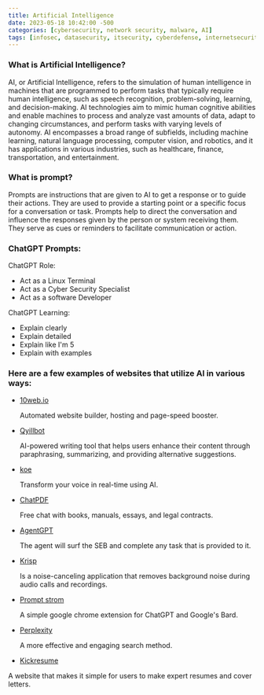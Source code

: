 ```yaml
---
title: Artificial Intelligence
date: 2023-05-18 10:42:00 -500
categories: [cybersecurity, network security, malware, AI]
tags: [infosec, datasecurity, itsecurity, cyberdefense, internetsecurity, ai] # TAG names should be lowercase
---
```


### What is Artificial Intelligence?
AI, or Artificial Intelligence, refers to the simulation of human intelligence in machines that are programmed to perform tasks that typically require human intelligence, such as speech recognition, problem-solving, learning, and decision-making. AI technologies aim to mimic human cognitive abilities and enable machines to process and analyze vast amounts of data, adapt to changing circumstances, and perform tasks with varying levels of autonomy. AI encompasses a broad range of subfields, including machine learning, natural language processing, computer vision, and robotics, and it has applications in various industries, such as healthcare, finance, transportation, and entertainment.

### What is prompt?
Prompts are instructions that are given to AI to get a response or to guide their actions. They are used to provide a starting point or a specific focus for a conversation or task. Prompts help to direct the conversation and influence the responses given by the person or system receiving them. They serve as cues or reminders to facilitate communication or action.

<!-- giving instruction to AI examples-->
### ChatGPT Prompts:

ChatGPT Role:
* Act as a Linux Terminal
* Act as a Cyber Security Specialist
* Act as a software Developer

ChatGPT Learning:
* Explain clearly
* Explain detailed
* Explain like I'm 5
* Explain with examples




### Here are a few examples of websites that utilize AI in various ways:

* [10web.io](https://10web.io/)

   Automated website builder, hosting and page-speed booster. 

* [Qyillbot](https://quillbot.com/)
  
  AI-powered writing tool that helps users enhance their content through paraphrasing, summarizing, and providing alternative suggestions.

* [koe](https://koe.ai/)
  
  Transform your voice in real-time using AI.

* [ChatPDF](https://www.chatpdf.com/)

  Free chat with books, manuals, essays, and legal contracts.

* [AgentGPT](https://agentgpt.reworkd.ai/)

  The agent will surf the SEB and complete any task that is provided to it. 

* [Krisp](https://krisp.ai/)

  Is a noise-canceling application that removes background noise during audio calls and recordings.

* [Prompt strom](https://promptstorm.app/)

  A simple google chrome extension for ChatGPT and Google's Bard.

* [Perplexity](https://www.perplexity.a)
  
  A more effective and engaging search method.

* [Kickresume](https://www.kickresume.com/)

 A website that makes it simple for users to make expert resumes and cover letters.


